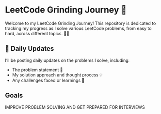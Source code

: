 # LeetCode Grinding Journey 🚀

Welcome to my LeetCode Grinding Journey! This repository is dedicated to tracking my progress as I solve various LeetCode problems, from easy to hard, across different topics. 🧩✨

## 📅 Daily Updates
I’ll be posting daily updates on the problems I solve, including:
- The problem statement 📝
- My solution approach and thought process 💡
- Any challenges faced or learnings 🧠

## Goals 
IMPROVE PROBLEM SOLVING AND GET PREPARED FOR INTERVIEWS


